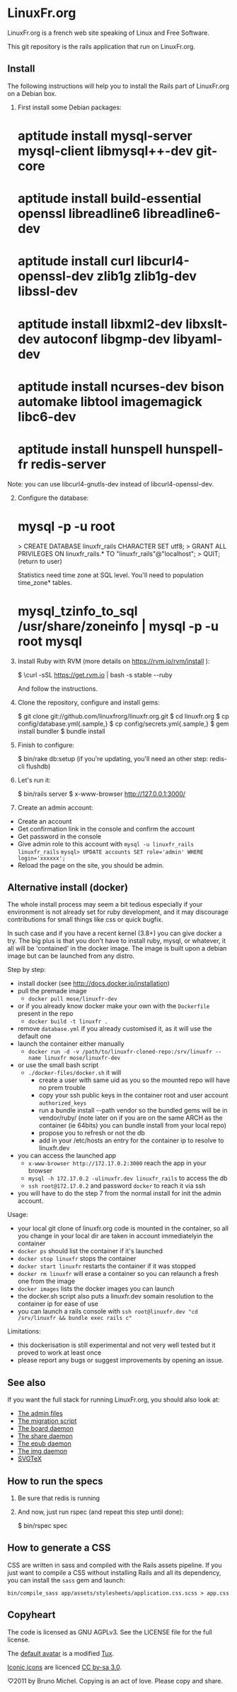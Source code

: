 LinuxFr.org
===========

LinuxFr.org is a french web site speaking of Linux and Free Software.

This git repository is the rails application that run on LinuxFr.org.


Install
-------

The following instructions will help you to install the Rails part of
LinuxFr.org on a Debian box.

1) First install some Debian packages:

    # aptitude install mysql-server mysql-client libmysql++-dev git-core
    # aptitude install build-essential openssl libreadline6 libreadline6-dev
    # aptitude install curl libcurl4-openssl-dev zlib1g zlib1g-dev libssl-dev
    # aptitude install libxml2-dev libxslt-dev autoconf libgmp-dev libyaml-dev
    # aptitude install ncurses-dev bison automake libtool imagemagick libc6-dev
    # aptitude install hunspell hunspell-fr redis-server

Note: you can use libcurl4-gnutls-dev instead of libcurl4-openssl-dev.

2) Configure the database:

    # mysql -p -u root
    <enter your root password for mysql>
    > CREATE DATABASE linuxfr_rails CHARACTER SET utf8;
    > GRANT ALL PRIVILEGES ON linuxfr_rails.* TO "linuxfr_rails"@"localhost";
    > QUIT;
    (return to user)

    Statistics need time zone at SQL level. You'll need to population time_zone* tables.
    # mysql_tzinfo_to_sql /usr/share/zoneinfo | mysql -p -u root mysql

3) Install Ruby with RVM (more details on https://rvm.io/rvm/install ):

    $ \curl -sSL https://get.rvm.io | bash -s stable --ruby

   And follow the instructions.

4) Clone the repository, configure and install gems:

    $ git clone git://github.com/linuxfrorg/linuxfr.org.git
    $ cd linuxfr.org
    $ cp config/database.yml{.sample,}
    $ cp config/secrets.yml{.sample,}
    $ gem install bundler
    $ bundle install

5) Finish to configure:

    $ bin/rake db:setup
    (if you're updating, you'll need an other step: redis-cli flushdb)

6) Let's run it:

    $ bin/rails server
    $ x-www-browser http://127.0.0.1:3000/

7) Create an admin account:

* Create an account
* Get confirmation link in the console and confirm the account
* Get password in the console
* Give admin role to this account with
  `mysql -u linuxfr_rails linuxfr_rails`
  `mysql> UPDATE accounts SET role='admin' WHERE login='xxxxxx';`
* Reload the page on the site, you should be admin.


Alternative install (docker)
-----------------------------

The whole install process may seem a bit tedious especially if your environment
is not already set for ruby development, and it may discourage contributions for
small things like css or quick bugfix.

In such case and if you have a recent kernel (3.8+) you can give docker a try.
The big plus is that you don't have to install ruby, mysql, or whatever, it all
will be 'contained' in the docker image. The image is built upon a debian image
but can be launched from any distro.

Step by step:

- install docker (see http://docs.docker.io/installation)
- pull the premade image
  - `docker pull mose/linuxfr-dev`
- or if you already know docker make your own with the `Dockerfile` present in the repo
  - `docker build -t linuxfr .`
- remove `database.yml` if you already customised it, as it will use the default one
- launch the container either manually
  - `docker run -d -v /path/to/linuxfr-cloned-repo:/srv/linuxfr --name linuxfr mose/linuxfr-dev`
- or use the small bash script
  - `./docker-files/docker.sh` it will
    - create a user with same uid as you so the mounted repo will have no prem trouble
    - copy your ssh public keys in the container root and user account `authorized_keys`
    - run a bundle install --path vendor so the bundled gems will be in vendor/ruby/
      (note later on if you are on the same ARCH as the container (ie 64bits) you can bundle install from your local repo)
    - propose you to refresh or not the db
    - add in your /etc/hosts an entry for the container ip to resolve to linuxfr.dev
- you can access the launched app
  - `x-www-browser http://172.17.0.2:3000` reach the app in your browser
  - `mysql -h 172.17.0.2 -ulinuxfr.dev linuxfr_rails` to access the db
  - `ssh root@172.17.0.2` and password `docker` to reach it via ssh
- you will have to do the step 7 from the normal install for init the admin account.

Usage:

- your local git clone of linuxfr.org code is mounted in the container,
  so all you change in your local dir are taken in account immediatelyin the container
- `docker ps` should list the container if it's launched
- `docker stop linuxfr` stops the container
- `docker start linuxfr` restarts the container if it was stopped
- `docker rm linuxfr` will erase a container so you can relaunch a fresh one from the image
- `docker images` lists the docker images you can launch
- the docker.sh script also puts a linuxfr.dev somain resolution to the container ip for ease of use
- you can launch a rails console with `ssh root@linuxfr.dev "cd /srv/linuxfr && bundle exec rails c"`

Limitations:

- this dockerisation is still experimental and not very well tested but it proved to work at least once
- please report any bugs or suggest improvements by opening an issue.


See also
--------

If you want the full stack for running LinuxFr.org, you should also look at:

* [The admin files](https://github.com/linuxfrorg/admin-linuxfr.org)
* [The migration script](https://github.com/linuxfrorg/migration-linuxfr.org)
* [The board daemon](https://github.com/linuxfrorg/board-sse-linuxfr.org)
* [The share daemon](https://github.com/linuxfrorg/share-LinuxFr.org)
* [The epub daemon](https://github.com/linuxfrorg/epub-LinuxFr.org)
* [The img daemon](https://github.com/linuxfrorg/img-LinuxFr.org)
* [SVGTeX](https://github.com/linuxfrorg/svgtex)


How to run the specs
--------------------

1) Be sure that redis is running

2) And now, just run rspec (and repeat this step until done):

    $ bin/rspec spec


How to generate a CSS
---------------------

CSS are written in sass and compiled with the Rails assets pipeline.
If you just want to compile a CSS without installing Rails and all its
dependency, you can install the `sass` gem and launch:

    bin/compile_sass app/assets/stylesheets/application.css.scss > app.css


Copyheart
---------

The code is licensed as GNU AGPLv3. See the LICENSE file for the full license.

The [default avatar](http://linuxfr.org/images/default-avatar.png) is a modified
[Tux](http://en.wikipedia.org/wiki/Tux).

[Iconic icons](http://somerandomdude.com/projects/iconic/) are licenced
[CC by-sa 3.0](http://creativecommons.org/licenses/by-sa/3.0/us/).

♡2011 by Bruno Michel. Copying is an act of love. Please copy and share.
